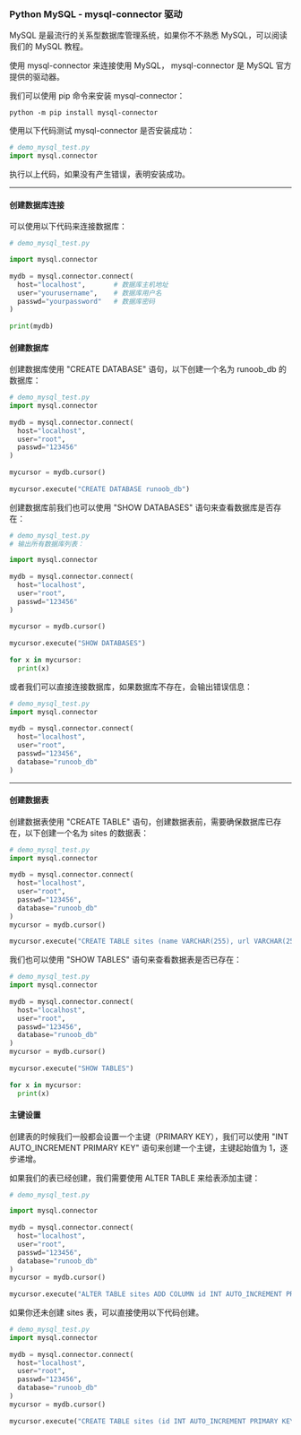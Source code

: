### Python MySQL - mysql-connector 驱动
MySQL 是最流行的关系型数据库管理系统，如果你不不熟悉 MySQL，可以阅读我们的 MySQL 教程。

使用 mysql-connector 来连接使用 MySQL， mysql-connector 是 MySQL 官方提供的驱动器。

我们可以使用 pip 命令来安装 mysql-connector：
```
python -m pip install mysql-connector
```
使用以下代码测试 mysql-connector 是否安装成功：
```python
# demo_mysql_test.py
import mysql.connector
```
执行以上代码，如果没有产生错误，表明安装成功。

---
#### 创建数据库连接
可以使用以下代码来连接数据库：
```python
# demo_mysql_test.py

import mysql.connector
 
mydb = mysql.connector.connect(
  host="localhost",       # 数据库主机地址
  user="yourusername",    # 数据库用户名
  passwd="yourpassword"   # 数据库密码
)
 
print(mydb)
```
#### 创建数据库
创建数据库使用 "CREATE DATABASE" 语句，以下创建一个名为 runoob_db 的数据库：
```python
# demo_mysql_test.py
import mysql.connector
 
mydb = mysql.connector.connect(
  host="localhost",
  user="root",
  passwd="123456"
)
 
mycursor = mydb.cursor()
 
mycursor.execute("CREATE DATABASE runoob_db")
```
创建数据库前我们也可以使用 "SHOW DATABASES" 语句来查看数据库是否存在：
```python
# demo_mysql_test.py
# 输出所有数据库列表：

import mysql.connector
 
mydb = mysql.connector.connect(
  host="localhost",
  user="root",
  passwd="123456"
)
 
mycursor = mydb.cursor()
 
mycursor.execute("SHOW DATABASES")
 
for x in mycursor:
  print(x)
```
或者我们可以直接连接数据库，如果数据库不存在，会输出错误信息：
```python
# demo_mysql_test.py
import mysql.connector
 
mydb = mysql.connector.connect(
  host="localhost",
  user="root",
  passwd="123456",
  database="runoob_db"
)
```
---
#### 创建数据表
创建数据表使用 "CREATE TABLE" 语句，创建数据表前，需要确保数据库已存在，以下创建一个名为 sites 的数据表：
```python
# demo_mysql_test.py
import mysql.connector
 
mydb = mysql.connector.connect(
  host="localhost",
  user="root",
  passwd="123456",
  database="runoob_db"
)
mycursor = mydb.cursor()
 
mycursor.execute("CREATE TABLE sites (name VARCHAR(255), url VARCHAR(255))")
```
我们也可以使用 "SHOW TABLES" 语句来查看数据表是否已存在：
```python
# demo_mysql_test.py
import mysql.connector
 
mydb = mysql.connector.connect(
  host="localhost",
  user="root",
  passwd="123456",
  database="runoob_db"
)
mycursor = mydb.cursor()
 
mycursor.execute("SHOW TABLES")
 
for x in mycursor:
  print(x)
```
#### 主键设置
创建表的时候我们一般都会设置一个主键（PRIMARY KEY），我们可以使用 "INT AUTO_INCREMENT PRIMARY KEY" 语句来创建一个主键，主键起始值为 1，逐步递增。

如果我们的表已经创建，我们需要使用 ALTER TABLE 来给表添加主键：
```python
# demo_mysql_test.py

import mysql.connector
 
mydb = mysql.connector.connect(
  host="localhost",
  user="root",
  passwd="123456",
  database="runoob_db"
)
mycursor = mydb.cursor()
 
mycursor.execute("ALTER TABLE sites ADD COLUMN id INT AUTO_INCREMENT PRIMARY KEY")
```
如果你还未创建 sites 表，可以直接使用以下代码创建。
```python
# demo_mysql_test.py
import mysql.connector
 
mydb = mysql.connector.connect(
  host="localhost",
  user="root",
  passwd="123456",
  database="runoob_db"
)
mycursor = mydb.cursor()
 
mycursor.execute("CREATE TABLE sites (id INT AUTO_INCREMENT PRIMARY KEY, name VARCHAR(255), url VARCHAR(255))")
```
